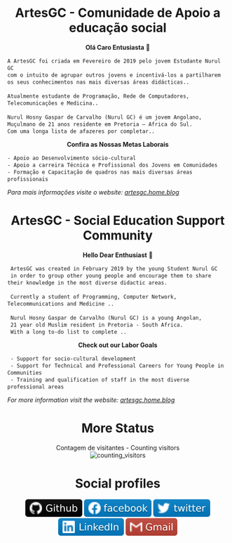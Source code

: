 <div align="center">
  
# ArtesGC - Comunidade de Apoio a educação social

**Olá Caro Entusiasta** 👋

</div>
  
    A ArtesGC foi criada em Fevereiro de 2019 pelo jovem Estudante Nurul GC
    com o intuito de agrupar outros jovens e incentivá-los a partilharem
    os seus conhecimentos nas mais diversas áreas didácticas..

    Atualmente estudante de Programação, Rede de Computadores, Telecomunicações e Medicina..

    Nurul Hosny Gaspar de Carvalho (Nurul GC) é um jovem Angolano,
    Muçulmano de 21 anos residente em Pretoria – Africa do Sul.
    Com uma longa lista de afazeres por completar..

<div align="center">
 
**Confira as Nossas Metas Laborais**

</div>
  
    - Apoio ao Desenvolvimento sócio-cultural
    - Apoio a carreira Técnica e Profissional dos Jovens em Comunidades
    - Formação e Capacitação de quadros nas mais diversas áreas profissionais

*Para mais informações visite o website: [artesgc.home.blog](https://artesgc.home.blog)*

<div align="center">
 
# ArtesGC - Social Education Support Community

**Hello Dear Enthusiast** 👋

</div>
  
     ArtesGC was created in February 2019 by the young Student Nurul GC
     in order to group other young people and encourage them to share their knowledge in the most diverse didactic areas.

     Currently a student of Programming, Computer Network, Telecommunications and Medicine ..

     Nurul Hosny Gaspar de Carvalho (Nurul GC) is a young Angolan,
     21 year old Muslim resident in Pretoria - South Africa.
     With a long to-do list to complete ..

<div align="center">
 
**Check out our Labor Goals**

</div>
  
     - Support for socio-cultural development
     - Support for Technical and Professional Careers for Young People in Communities
     - Training and qualification of staff in the most diverse professional areas

*For more information visit the website: [artesgc.home.blog](https://artesgc.home.blog)*

<div align="center">
 
# More Status

Contagem de visitantes - Counting visitors \
![counting_visitors](https://profile-counter.glitch.me/ArtesGC/count.svg)

# Social profiles

[![Website - ArtesGC](../img/github-icon.svg)](https://artesgc.github.io/)
[![Pagina Facebook -ArtesGC](../img/fb-icon.svg)](https://www.facebook.com/artesgc.home.blog/)
[![Perfil Twitter](../img/twitter-icon.svg)](https://twitter.com/NurulGC3) \
[![Pagina Linkedin](../img/linkedin-icon.svg)](https://www.linkedin.com/company/artesgc/)
[![Gmail](../img/gmail-icon.svg)](mailto:nuruldecarvalho@gmail.com)

</div>
  
